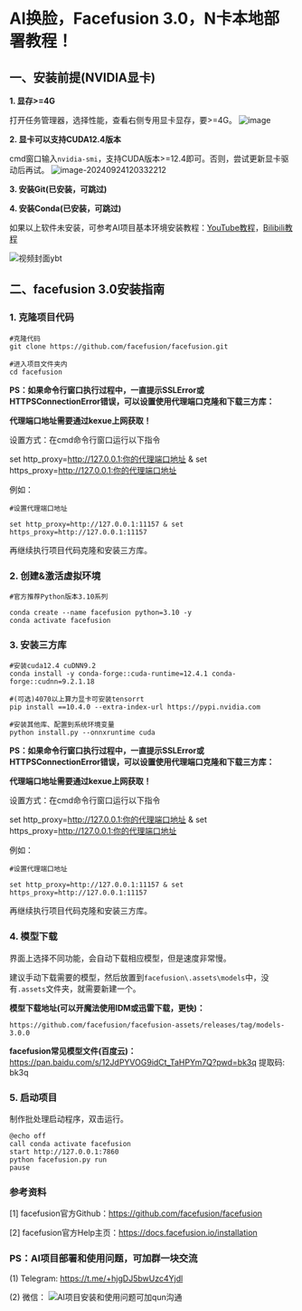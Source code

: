 # AI换脸，Facefusion 3.0，N卡本地部署教程！



## 一、安装前提(NVIDIA显卡)

**1. 显存>=4G**

打开任务管理器，选择性能，查看右侧专用显卡显存，要>=4G。
![image](https://github.com/user-attachments/assets/f9e505a8-feee-4998-9c84-615cc813101c)

**2. 显卡可以支持CUDA12.4版本**

cmd窗口输入`nvidia-smi`，支持CUDA版本>=12.4即可。否则，尝试更新显卡驱动后再试。
![image-20240924120332212](https://github.com/user-attachments/assets/4a40e5b4-89bf-48e7-8a83-bdbb07c6db6f)

**3. 安装Git(已安装，可跳过)**

**4. 安装Conda(已安装，可跳过)**

如果以上软件未安装，可参考AI项目基本环境安装教程：[YouTube教程](https://youtu.be/yliAfNJgtpI?si=ODw5qKYQ5b9URA2c)，[Bilibili教程](https://www.bilibili.com/video/BV1seYteFEvy/?vd_source=6c8b8679b818b05d24c65f49a65eb994)

![视频封面ybt](https://github.com/user-attachments/assets/d5d6a14f-0711-4889-b04a-60c134b45d05)


## 二、facefusion 3.0安装指南

### **1. 克隆项目代码**

``` 
#克隆代码
git clone https://github.com/facefusion/facefusion.git

#进入项目文件夹内
cd facefusion
```

**PS：如果命令行窗口执行过程中，一直提示SSLError或HTTPSConnectionError错误，可以设置使用代理端口克隆和下载三方库：**

**代理端口地址需要通过kexue上网获取！**

设置方式：在cmd命令行窗口运行以下指令

set http_proxy=http://127.0.0.1:你的代理端口地址 & set https_proxy=http://127.0.0.1:你的代理端口地址

例如：

```
#设置代理端口地址

set http_proxy=http://127.0.0.1:11157 & set https_proxy=http://127.0.0.1:11157
```

再继续执行项目代码克隆和安装三方库。

### **2.** **创建&激活虚拟环境**

```
#官方推荐Python版本3.10系列

conda create --name facefusion python=3.10 -y
conda activate facefusion
```

### **3. 安装三方库**

```
#安装cuda12.4 cuDNN9.2
conda install -y conda-forge::cuda-runtime=12.4.1 conda-forge::cudnn=9.2.1.18

#(可选)4070以上算力显卡可安装tensorrt
pip install ==10.4.0 --extra-index-url https://pypi.nvidia.com

#安装其他库、配置到系统环境变量
python install.py --onnxruntime cuda
```

**PS：如果命令行窗口执行过程中，一直提示SSLError或HTTPSConnectionError错误，可以设置使用代理端口克隆和下载三方库：**

**代理端口地址需要通过kexue上网获取！**

设置方式：在cmd命令行窗口运行以下指令

set http_proxy=http://127.0.0.1:你的代理端口地址 & set https_proxy=http://127.0.0.1:你的代理端口地址

例如：

```
#设置代理端口地址

set http_proxy=http://127.0.0.1:11157 & set https_proxy=http://127.0.0.1:11157
```

再继续执行项目代码克隆和安装三方库。

### 4. 模型下载

界面上选择不同功能，会自动下载相应模型，但是速度非常慢。

建议手动下载需要的模型，然后放置到`facefusion\.assets\models`中，没有`.assets`文件夹，就需要新建一个。

**模型下载地址(可以开魔法使用IDM或迅雷下载，更快)：**

```
https://github.com/facefusion/facefusion-assets/releases/tag/models-3.0.0
```

**facefusion常见模型文件(百度云)：**
https://pan.baidu.com/s/12JdPYVOG9idCt_TaHPYm7Q?pwd=bk3q 提取码: bk3q

### 5. 启动项目

制作批处理启动程序，双击运行。

```
@echo off
call conda activate facefusion
start http://127.0.0.1:7860
python facefusion.py run
pause
```

### 参考资料

[1] facefusion官方Github：https://github.com/facefusion/facefusion

[2] facefusion官方Help主页：https://docs.facefusion.io/installation

### PS：AI项目部署和使用问题，可加群一块交流
(1) Telegram: https://t.me/+hjgDJ5bwUzc4Yjdl

(2) 微信：
![AI项目安装和使用问题可加qun沟通](https://github.com/user-attachments/assets/569a4851-3266-4b78-ac86-bb043c4d0786)


